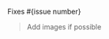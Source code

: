 Fixes #{issue number}

<description of the problem>

<description of the solution>

> Add images if possible
